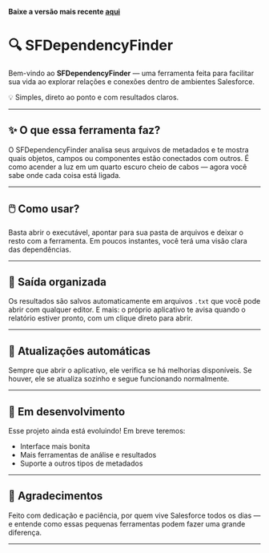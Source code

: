 **Baixe a versão mais recente [aqui](https://github.com/rclopezbt/SFDependencyFinder/releases/latest)**

# 🔍 SFDependencyFinder

Bem-vindo ao **SFDependencyFinder** — uma ferramenta feita para facilitar sua vida ao explorar relações e conexões dentro de ambientes Salesforce.

💡 Simples, direto ao ponto e com resultados claros.

---

## ✨ O que essa ferramenta faz?

O SFDependencyFinder analisa seus arquivos de metadados e te mostra quais objetos, campos ou componentes estão conectados com outros. É como acender a luz em um quarto escuro cheio de cabos — agora você sabe onde cada coisa está ligada.

---

## 🖱️ Como usar?

Basta abrir o executável, apontar para sua pasta de arquivos e deixar o resto com a ferramenta. Em poucos instantes, você terá uma visão clara das dependências.

---

## 📁 Saída organizada

Os resultados são salvos automaticamente em arquivos `.txt` que você pode abrir com qualquer editor. E mais: o próprio aplicativo te avisa quando o relatório estiver pronto, com um clique direto para abrir.

---

## 🔄 Atualizações automáticas

Sempre que abrir o aplicativo, ele verifica se há melhorias disponíveis. Se houver, ele se atualiza sozinho e segue funcionando normalmente.

---

## 📣 Em desenvolvimento

Esse projeto ainda está evoluindo! Em breve teremos:

- Interface mais bonita
- Mais ferramentas de análise e resultados
- Suporte a outros tipos de metadados

---

## 🤝 Agradecimentos

Feito com dedicação e paciência, por quem vive Salesforce todos os dias — e entende como essas pequenas ferramentas podem fazer uma grande diferença.

---

